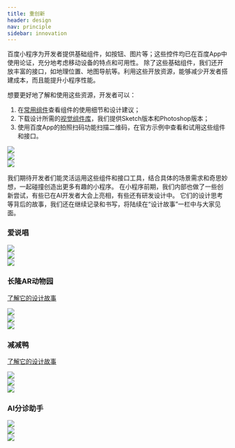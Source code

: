 ```yaml
---
title: 重创新
header: design
nav: principle
sidebar: innovation
---
```

百度小程序为开发者提供基础组件，如按钮、图片等；这些控件均已在百度App中使用论证，充分地考虑移动设备的特点和可用性。
除了这些基础组件，我们还开放丰富的接口，如地理位置、地图导航等。利用这些开放资源，能够减少开发者搭建成本，而且能提升小程序性能。


想要更好地了解和使用这些资源，开发者可以：
1. 在[常用组件](../../component/topnav/)查看组件的使用细节和设计建议；
2. 下载设计所需的<a href="https://smartprogram.baidu.com/docs/design/resource/uikit/">视觉组件库</a>，我们提供Sketch版本和Photoshop版本；
3. 使用百度App的拍照扫码功能扫描二维码，在官方示例中查看和试用这些组件和接口。

<div class="m-doc-custom-examples-correct ispc"><img src="../../../img/design/principle/innovation/1-1.png"></div>
<div class="m-doc-custom-examples-correct ismobile"><img src="../../../img/design/principle/innovation/1-2.png"></div>
<div class="m-doc-custom-examples-correct isbox"><img src="../../../img/design/principle/innovation/1-3.png"></div>

我们期待开发者们能灵活运用这些组件和接口工具，结合具体的场景需求和奇思妙想，一起碰撞创造出更多有趣的小程序。
在小程序前期，我们内部也做了一些创新尝试，有些已在AI开发者大会上亮相，有些还有研发设计中。
它们的设计思考等背后的故事，我们还在继续记录和书写，将陆续在“设计故事”一栏中与大家见面。

### 爱说唱
<div class="m-doc-custom-examples-correct ispc"><img src="../../../img/design/principle/innovation/2-1.png"></div>
<div class="m-doc-custom-examples-correct ismobile"><img src="../../../img/design/principle/innovation/2-2.png"></div>
<div class="m-doc-custom-examples-correct isbox"><img src="../../../img/design/principle/innovation/2-3.png"></div>

### 长隆AR动物园
[了解它的设计故事](../../story/arzoo/)
<div class="m-doc-custom-examples-correct ispc"><img src="../../../img/design/principle/innovation/3-1.png"></div>
<div class="m-doc-custom-examples-correct ismobile"><img src="../../../img/design/principle/innovation/3-2.png"></div>
<div class="m-doc-custom-examples-correct isbox"><img src="../../../img/design/principle/innovation/3-3.png"></div>

### 减减鸭
[了解它的设计故事](../../story/light_up/)
<div class="m-doc-custom-examples-correct ispc"><img src="../../../img/design/principle/innovation/4-1.png"></div>
<div class="m-doc-custom-examples-correct ismobile"><img src="../../../img/design/principle/innovation/4-2.png"></div>
<div class="m-doc-custom-examples-correct isbox"><img src="../../../img/design/principle/innovation/4-3.png"></div>

### AI分诊助手
<div class="m-doc-custom-examples-correct ispc"><img src="../../../img/design/principle/innovation/5-1.png"></div>
<div class="m-doc-custom-examples-correct ismobile"><img src="../../../img/design/principle/innovation/5-2.png"></div>
<div class="m-doc-custom-examples-correct isbox"><img src="../../../img/design/principle/innovation/5-3.png"></div>

